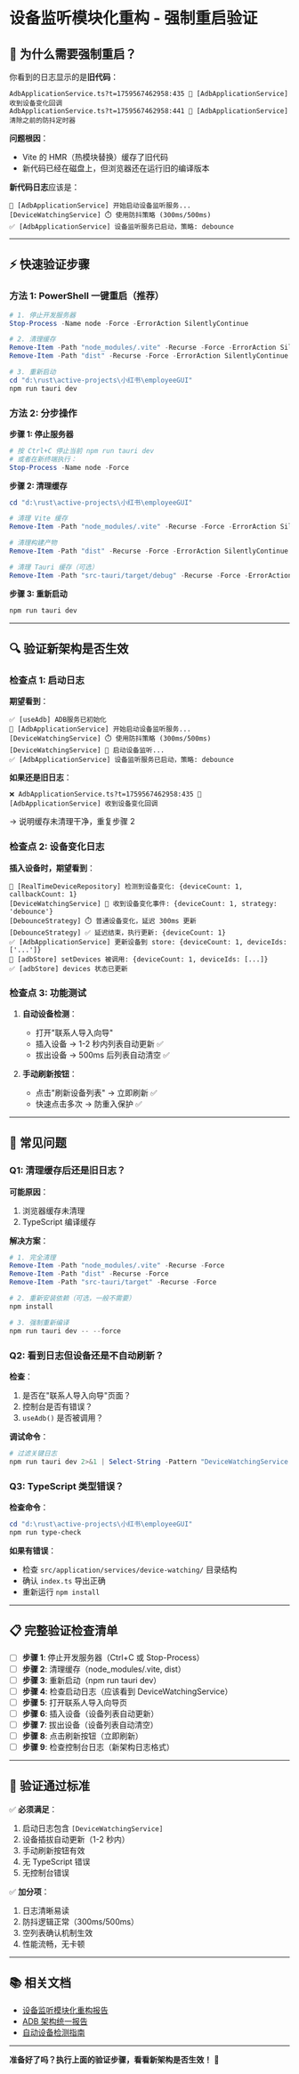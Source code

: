 # 设备监听模块化重构 - 强制重启验证

## 🚨 为什么需要强制重启？

你看到的日志显示的是**旧代码**：
```
AdbApplicationService.ts?t=1759567462958:435 📱 [AdbApplicationService] 收到设备变化回调
AdbApplicationService.ts?t=1759567462958:441 🔄 [AdbApplicationService] 清除之前的防抖定时器
```

**问题根因**：
- Vite 的 HMR（热模块替换）缓存了旧代码
- 新代码已经在磁盘上，但浏览器还在运行旧的编译版本

**新代码日志**应该是：
```
🎯 [AdbApplicationService] 开始启动设备监听服务...
[DeviceWatchingService] ⏱️ 使用防抖策略 (300ms/500ms)
✅ [AdbApplicationService] 设备监听服务已启动，策略: debounce
```

---

## ⚡ 快速验证步骤

### 方法 1: PowerShell 一键重启（推荐）

```powershell
# 1. 停止开发服务器
Stop-Process -Name node -Force -ErrorAction SilentlyContinue

# 2. 清理缓存
Remove-Item -Path "node_modules/.vite" -Recurse -Force -ErrorAction SilentlyContinue
Remove-Item -Path "dist" -Recurse -Force -ErrorAction SilentlyContinue

# 3. 重新启动
cd "d:\rust\active-projects\小红书\employeeGUI"
npm run tauri dev
```

### 方法 2: 分步操作

**步骤 1: 停止服务器**
```powershell
# 按 Ctrl+C 停止当前 npm run tauri dev
# 或者在新终端执行：
Stop-Process -Name node -Force
```

**步骤 2: 清理缓存**
```powershell
cd "d:\rust\active-projects\小红书\employeeGUI"

# 清理 Vite 缓存
Remove-Item -Path "node_modules/.vite" -Recurse -Force -ErrorAction SilentlyContinue

# 清理构建产物
Remove-Item -Path "dist" -Recurse -Force -ErrorAction SilentlyContinue

# 清理 Tauri 缓存（可选）
Remove-Item -Path "src-tauri/target/debug" -Recurse -Force -ErrorAction SilentlyContinue
```

**步骤 3: 重新启动**
```powershell
npm run tauri dev
```

---

## 🔍 验证新架构是否生效

### 检查点 1: 启动日志

**期望看到**：
```
✅ [useAdb] ADB服务已初始化
🎯 [AdbApplicationService] 开始启动设备监听服务...
[DeviceWatchingService] ⏱️ 使用防抖策略 (300ms/500ms)
[DeviceWatchingService] 🔄 启动设备监听...
✅ [AdbApplicationService] 设备监听服务已启动，策略: debounce
```

**如果还是旧日志**：
```
❌ AdbApplicationService.ts?t=1759567462958:435 📱 [AdbApplicationService] 收到设备变化回调
```
→ 说明缓存未清理干净，重复步骤 2

### 检查点 2: 设备变化日志

**插入设备时，期望看到**：
```
📱 [RealTimeDeviceRepository] 检测到设备变化: {deviceCount: 1, callbackCount: 1}
[DeviceWatchingService] 📡 收到设备变化事件: {deviceCount: 1, strategy: 'debounce'}
[DebounceStrategy] ⏱️ 普通设备变化，延迟 300ms 更新
[DebounceStrategy] ✅ 延迟结束，执行更新: {deviceCount: 1}
✅ [AdbApplicationService] 更新设备到 store: {deviceCount: 1, deviceIds: ['...']}
🔄 [adbStore] setDevices 被调用: {deviceCount: 1, deviceIds: [...]}
✅ [adbStore] devices 状态已更新
```

### 检查点 3: 功能测试

1. **自动设备检测**：
   - 打开"联系人导入向导"
   - 插入设备 → 1-2 秒内列表自动更新 ✅
   - 拔出设备 → 500ms 后列表自动清空 ✅

2. **手动刷新按钮**：
   - 点击"刷新设备列表" → 立即刷新 ✅
   - 快速点击多次 → 防重入保护 ✅

---

## 🐛 常见问题

### Q1: 清理缓存后还是旧日志？

**可能原因**：
1. 浏览器缓存未清理
2. TypeScript 编译缓存

**解决方案**：
```powershell
# 1. 完全清理
Remove-Item -Path "node_modules/.vite" -Recurse -Force
Remove-Item -Path "dist" -Recurse -Force
Remove-Item -Path "src-tauri/target" -Recurse -Force

# 2. 重新安装依赖（可选，一般不需要）
npm install

# 3. 强制重新编译
npm run tauri dev -- --force
```

### Q2: 看到日志但设备还是不自动刷新？

**检查**：
1. 是否在"联系人导入向导"页面？
2. 控制台是否有错误？
3. `useAdb()` 是否被调用？

**调试命令**：
```powershell
# 过滤关键日志
npm run tauri dev 2>&1 | Select-String -Pattern "DeviceWatchingService|DebounceStrategy|设备监听"
```

### Q3: TypeScript 类型错误？

**检查命令**：
```powershell
cd "d:\rust\active-projects\小红书\employeeGUI"
npm run type-check
```

**如果有错误**：
- 检查 `src/application/services/device-watching/` 目录结构
- 确认 `index.ts` 导出正确
- 重新运行 `npm install`

---

## 📋 完整验证检查清单

- [ ] **步骤 1**: 停止开发服务器（Ctrl+C 或 Stop-Process）
- [ ] **步骤 2**: 清理缓存（node_modules/.vite, dist）
- [ ] **步骤 3**: 重新启动（npm run tauri dev）
- [ ] **步骤 4**: 检查启动日志（应该看到 DeviceWatchingService）
- [ ] **步骤 5**: 打开联系人导入向导页
- [ ] **步骤 6**: 插入设备（设备列表自动更新）
- [ ] **步骤 7**: 拔出设备（设备列表自动清空）
- [ ] **步骤 8**: 点击刷新按钮（立即刷新）
- [ ] **步骤 9**: 检查控制台日志（新架构日志格式）

---

## 🎯 验证通过标准

✅ **必须满足**：
1. 启动日志包含 `[DeviceWatchingService]`
2. 设备插拔自动更新（1-2 秒内）
3. 手动刷新按钮有效
4. 无 TypeScript 错误
5. 无控制台错误

✅ **加分项**：
1. 日志清晰易读
2. 防抖逻辑正常（300ms/500ms）
3. 空列表确认机制生效
4. 性能流畅，无卡顿

---

## 📚 相关文档

- [设备监听模块化重构报告](./DEVICE_WATCHING_MODULAR_REFACTOR_REPORT.md)
- [ADB 架构统一报告](./ADB_ARCHITECTURE_UNIFICATION_REPORT.md)
- [自动设备检测指南](./AUTO_DEVICE_DETECTION_GUIDE.md)

---

**准备好了吗？执行上面的验证步骤，看看新架构是否生效！** 🚀
